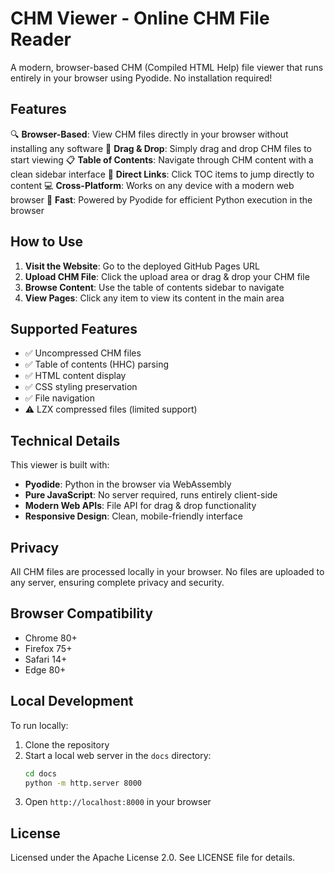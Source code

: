 # CHM Viewer - Online CHM File Reader

A modern, browser-based CHM (Compiled HTML Help) file viewer that runs entirely in your browser using Pyodide. No installation required!

## Features

🔍 **Browser-Based**: View CHM files directly in your browser without installing any software
📁 **Drag & Drop**: Simply drag and drop CHM files to start viewing
📋 **Table of Contents**: Navigate through CHM content with a clean sidebar interface
🔗 **Direct Links**: Click TOC items to jump directly to content
💻 **Cross-Platform**: Works on any device with a modern web browser
🚀 **Fast**: Powered by Pyodide for efficient Python execution in the browser

## How to Use

1. **Visit the Website**: Go to the deployed GitHub Pages URL
2. **Upload CHM File**: Click the upload area or drag & drop your CHM file
3. **Browse Content**: Use the table of contents sidebar to navigate
4. **View Pages**: Click any item to view its content in the main area

## Supported Features

- ✅ Uncompressed CHM files
- ✅ Table of contents (HHC) parsing
- ✅ HTML content display
- ✅ CSS styling preservation
- ✅ File navigation
- ⚠️ LZX compressed files (limited support)

## Technical Details

This viewer is built with:
- **Pyodide**: Python in the browser via WebAssembly
- **Pure JavaScript**: No server required, runs entirely client-side
- **Modern Web APIs**: File API for drag & drop functionality
- **Responsive Design**: Clean, mobile-friendly interface

## Privacy

All CHM files are processed locally in your browser. No files are uploaded to any server, ensuring complete privacy and security.

## Browser Compatibility

- Chrome 80+
- Firefox 75+
- Safari 14+
- Edge 80+

## Local Development

To run locally:

1. Clone the repository
2. Start a local web server in the `docs` directory:
   ```bash
   cd docs
   python -m http.server 8000
   ```
3. Open `http://localhost:8000` in your browser

## License

Licensed under the Apache License 2.0. See LICENSE file for details.